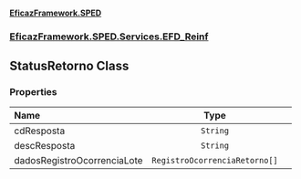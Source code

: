 #### [EficazFramework.SPED](EficazFrameworkSPED.md 'EficazFramework SPED')
### [EficazFramework.SPED.Services.EFD_Reinf](EficazFramework.SPED.Services.EFD_Reinf.md 'EficazFramework.SPED.Services.EFD_Reinf')

## StatusRetorno Class
### Properties

| Name | Type | |
| :--- | :---: | :--- |
| cdResposta | `String` |  |
| descResposta | `String` |  |
| dadosRegistroOcorrenciaLote | `RegistroOcorrenciaRetorno[]` |  |
